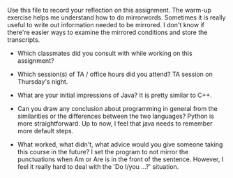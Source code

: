 Use this file to record your reflection on this assignment.
The warm-up exercise helps me understand how to do mirrorwords. Sometimes it is really useful to write out information needed to be mirrored. I don't know if there're easier ways to examine the mirrored conditions and store the transcripts.
- Which classmates did you consult with while working on this assignment?
- Which session(s) of TA / office hours did you attend?
TA session on Thursday's night.

- What are your initial impressions of Java?
It is pretty similar to C++.

- Can you draw any conclusion about programming in general from the similarities or the differences between the two languages?
Python is more straightforward.
Up to now, I feel that java needs to remember more default steps.

- What worked, what didn't, what advice would you give someone taking this course in the future?
I set the program to not mirror the punctuations when Am or Are is in the front of the sentence. However, I feel it really hard to deal with the 'Do I/you ...?' situation.